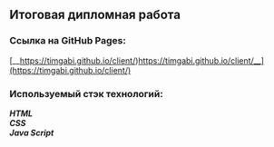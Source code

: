 ## Итоговая дипломная работа
### Cсылка на GitHub Pages:  
[__https://timgabi.github.io/client/)https://timgabi.github.io/client/__](https://timgabi.github.io/client/)
### Используемый стэк технологий:  
__*HTML*__  
__*CSS*__  
__*Java Script*__  
